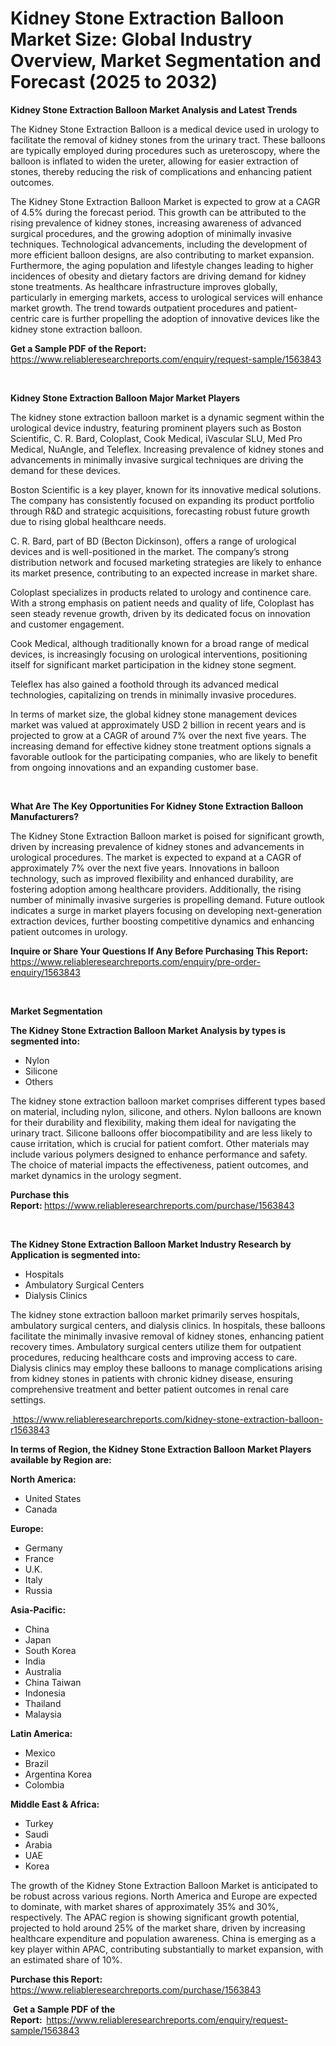 <p><h1>Kidney Stone Extraction Balloon Market Size: Global Industry Overview, Market Segmentation and Forecast (2025 to 2032)</h1></p><p><strong>Kidney Stone Extraction Balloon Market Analysis and Latest Trends</strong></p>
<p><p>The Kidney Stone Extraction Balloon is a medical device used in urology to facilitate the removal of kidney stones from the urinary tract. These balloons are typically employed during procedures such as ureteroscopy, where the balloon is inflated to widen the ureter, allowing for easier extraction of stones, thereby reducing the risk of complications and enhancing patient outcomes.</p><p>The Kidney Stone Extraction Balloon Market is expected to grow at a CAGR of 4.5% during the forecast period. This growth can be attributed to the rising prevalence of kidney stones, increasing awareness of advanced surgical procedures, and the growing adoption of minimally invasive techniques. Technological advancements, including the development of more efficient balloon designs, are also contributing to market expansion. Furthermore, the aging population and lifestyle changes leading to higher incidences of obesity and dietary factors are driving demand for kidney stone treatments. As healthcare infrastructure improves globally, particularly in emerging markets, access to urological services will enhance market growth. The trend towards outpatient procedures and patient-centric care is further propelling the adoption of innovative devices like the kidney stone extraction balloon.</p></p>
<p><strong>Get a Sample PDF of the Report:&nbsp;</strong> <a href="https://www.reliableresearchreports.com/enquiry/request-sample/1563843?utm_campaign=3084&utm_medium=2&utm_source=Github&utm_content=ia&utm_term=14042025&utm_id=kidney-stone-extraction-balloon">https://www.reliableresearchreports.com/enquiry/request-sample/1563843</a></p>
<p>&nbsp;</p>
<p><strong>Kidney Stone Extraction Balloon Major Market Players</strong></p>
<p><p>The kidney stone extraction balloon market is a dynamic segment within the urological device industry, featuring prominent players such as Boston Scientific, C. R. Bard, Coloplast, Cook Medical, iVascular SLU, Med Pro Medical, NuAngle, and Teleflex. Increasing prevalence of kidney stones and advancements in minimally invasive surgical techniques are driving the demand for these devices.</p><p>Boston Scientific is a key player, known for its innovative medical solutions. The company has consistently focused on expanding its product portfolio through R&D and strategic acquisitions, forecasting robust future growth due to rising global healthcare needs.</p><p>C. R. Bard, part of BD (Becton Dickinson), offers a range of urological devices and is well-positioned in the market. The company’s strong distribution network and focused marketing strategies are likely to enhance its market presence, contributing to an expected increase in market share.</p><p>Coloplast specializes in products related to urology and continence care. With a strong emphasis on patient needs and quality of life, Coloplast has seen steady revenue growth, driven by its dedicated focus on innovation and customer engagement.</p><p>Cook Medical, although traditionally known for a broad range of medical devices, is increasingly focusing on urological interventions, positioning itself for significant market participation in the kidney stone segment.</p><p>Teleflex has also gained a foothold through its advanced medical technologies, capitalizing on trends in minimally invasive procedures.</p><p>In terms of market size, the global kidney stone management devices market was valued at approximately USD 2 billion in recent years and is projected to grow at a CAGR of around 7% over the next five years. The increasing demand for effective kidney stone treatment options signals a favorable outlook for the participating companies, who are likely to benefit from ongoing innovations and an expanding customer base.</p></p>
<p>&nbsp;</p>
<p><strong>What Are The Key Opportunities For Kidney Stone Extraction Balloon Manufacturers?</strong></p>
<p><p>The Kidney Stone Extraction Balloon market is poised for significant growth, driven by increasing prevalence of kidney stones and advancements in urological procedures. The market is expected to expand at a CAGR of approximately 7% over the next five years. Innovations in balloon technology, such as improved flexibility and enhanced durability, are fostering adoption among healthcare providers. Additionally, the rising number of minimally invasive surgeries is propelling demand. Future outlook indicates a surge in market players focusing on developing next-generation extraction devices, further boosting competitive dynamics and enhancing patient outcomes in urology.</p></p>
<p><strong>Inquire or Share Your Questions If Any Before Purchasing This Report:</strong> <a href="https://www.reliableresearchreports.com/enquiry/pre-order-enquiry/1563843?utm_campaign=3084&utm_medium=2&utm_source=Github&utm_content=ia&utm_term=14042025&utm_id=kidney-stone-extraction-balloon">https://www.reliableresearchreports.com/enquiry/pre-order-enquiry/1563843</a></p>
<p>&nbsp;</p>
<p><strong>Market Segmentation</strong></p>
<p><strong>The Kidney Stone Extraction Balloon Market Analysis by types is segmented into:</strong></p>
<p><ul><li>Nylon</li><li>Silicone</li><li>Others</li></ul></p>
<p><p>The kidney stone extraction balloon market comprises different types based on material, including nylon, silicone, and others. Nylon balloons are known for their durability and flexibility, making them ideal for navigating the urinary tract. Silicone balloons offer biocompatibility and are less likely to cause irritation, which is crucial for patient comfort. Other materials may include various polymers designed to enhance performance and safety. The choice of material impacts the effectiveness, patient outcomes, and market dynamics in the urology segment.</p></p>
<p><strong>Purchase this Report:&nbsp;</strong><a href="https://www.reliableresearchreports.com/purchase/1563843?utm_campaign=3084&utm_medium=2&utm_source=Github&utm_content=ia&utm_term=14042025&utm_id=kidney-stone-extraction-balloon">https://www.reliableresearchreports.com/purchase/1563843</a></p>
<p>&nbsp;</p>
<p><strong>The Kidney Stone Extraction Balloon Market Industry Research by Application is segmented into:</strong></p>
<p><ul><li>Hospitals</li><li>Ambulatory Surgical Centers</li><li>Dialysis Clinics</li></ul></p>
<p><p>The kidney stone extraction balloon market primarily serves hospitals, ambulatory surgical centers, and dialysis clinics. In hospitals, these balloons facilitate the minimally invasive removal of kidney stones, enhancing patient recovery times. Ambulatory surgical centers utilize them for outpatient procedures, reducing healthcare costs and improving access to care. Dialysis clinics may employ these balloons to manage complications arising from kidney stones in patients with chronic kidney disease, ensuring comprehensive treatment and better patient outcomes in renal care settings.</p></p>
<p><a href="https://www.reliableresearchreports.com/kidney-stone-extraction-balloon-r1563843?utm_campaign=3084&utm_medium=2&utm_source=Github&utm_content=ia&utm_term=14042025&utm_id=kidney-stone-extraction-balloon">&nbsp;https://www.reliableresearchreports.com/kidney-stone-extraction-balloon-r1563843</a></p>
<p><strong>In terms of Region, the Kidney Stone Extraction Balloon Market Players available by Region are:</strong></p>
<p>
    <p> <strong> North America: </strong>
        <ul>
            <li>United States</li>
            <li>Canada</li>
        </ul>
        </p> 
    <p> <strong> Europe: </strong>
        <ul>
            <li>Germany</li>
            <li>France</li>
            <li>U.K.</li>
            <li>Italy</li>
            <li>Russia</li>
        </ul>
        </p> 
    <p> <strong> Asia-Pacific: </strong>
        <ul>
            <li>China</li>
            <li>Japan</li>
            <li>South Korea</li>
            <li>India</li>
            <li>Australia</li>
            <li>China Taiwan</li>
            <li>Indonesia</li>
            <li>Thailand</li>
            <li>Malaysia</li>
        </ul>
        </p> 
    <p> <strong> Latin America: </strong>
        <ul>
            <li>Mexico</li>
            <li>Brazil</li>
            <li>Argentina Korea</li>
            <li>Colombia</li>
        </ul>
        </p> 
    <p> <strong> Middle East & Africa: </strong>
        <ul>
            <li>Turkey</li>
            <li>Saudi</li>
            <li>Arabia</li>
            <li>UAE</li>
            <li>Korea</li>
        </ul>
    </p>
    </p>
<p><p>The growth of the Kidney Stone Extraction Balloon Market is anticipated to be robust across various regions. North America and Europe are expected to dominate, with market shares of approximately 35% and 30%, respectively. The APAC region is showing significant growth potential, projected to hold around 25% of the market share, driven by increasing healthcare expenditure and population awareness. China is emerging as a key player within APAC, contributing substantially to market expansion, with an estimated share of 10%.</p></p>
<p><strong>Purchase this Report: </strong><a href="https://www.reliableresearchreports.com/purchase/1563843?utm_campaign=3084&utm_medium=2&utm_source=Github&utm_content=ia&utm_term=14042025&utm_id=kidney-stone-extraction-balloon">https://www.reliableresearchreports.com/purchase/1563843</a></p>
<p>&nbsp;<strong>Get a Sample PDF of the Report:&nbsp;&nbsp;</strong><a href="https://www.reliableresearchreports.com/enquiry/request-sample/1563843?utm_campaign=3084&utm_medium=2&utm_source=Github&utm_content=ia&utm_term=14042025&utm_id=kidney-stone-extraction-balloon">https://www.reliableresearchreports.com/enquiry/request-sample/1563843</a></p>
<p><strong></strong></p>
<p><p></p><p></p><p></p></p>